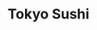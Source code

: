 ---
layout: place
title: "Tokyo Sushi"
permalink: /pennsylvania/easton/tokyo-sushi.html
stateAbbr: PA
stateName: Pennsylvania
cityName: Easton
place_id: ChIJBT4Dk49txIkReb8EA7aDQE4
photos:
  - name: >-
      places/ChIJBT4Dk49txIkReb8EA7aDQE4/photos/AeeoHcJIBM86U0RoyAy6_qGuJ4MSegNtXYZ7LVzp-b3HqZEa-DGJmCkGsJ75syNsX_956RSK-fnvtMRf0Dvnlae9ncLoDM2lpsG8w1HY21YSWluJYsF8wSWe-1NrjjlPIpN5X9zCJf-16rYydUK3NMKdTtiHSzAIFHja5wkKVbptJF2h-iDBO962dUFJzFf90RvBe5RlGPoukZqA3le2P9L_7Cbll5--u_ls3505lkRzgQzwaCbuNP6VwFhwOF1xYm6VXHdk3pOBboiGWCccscN2lgjBuBpbxICQVYwbygLq1-S7wg
    widthPx: 4032
    heightPx: 3024
    authorAttributions:
      - displayName: Tokyo Sushi
        uri: https://maps.google.com/maps/contrib/110978749320664829827
        photoUri: >-
          https://lh3.googleusercontent.com/a/ACg8ocJJcmH0180EQbbV5Mm8Ty3ckt9Evn2JkMHHFCfi1YvThjyRIg=s100-p-k-no-mo
    flagContentUri: >-
      https://www.google.com/local/imagery/report/?cb_client=maps_api_places.places_api&image_key=!1e10!2sAF1QipN8_7kmtLbpFmM-YuW2h23x1YL2rBhBRpUPVKFT&hl=en-US
    googleMapsUri: >-
      https://www.google.com/maps/place//data=!3m4!1e2!3m2!1sAF1QipN8_7kmtLbpFmM-YuW2h23x1YL2rBhBRpUPVKFT!2e10!4m2!3m1!1s0x89c46d8f93033e05:0x4e4083b60304bf79
  - name: >-
      places/ChIJBT4Dk49txIkReb8EA7aDQE4/photos/AeeoHcIblDRAO84RerTf2OUbOG9xMTufJasNQSlUHLzFssvp8Gk4hEWk71RbJsJ3vFloECpyYb9B0E7uRcCN6u4yF2WneXhpW8OKbezgMRkv8ow9aka1Q_EQHi4pGaQvYZtDW-_zX-kaUxyERbxm23QRQZpCbIrvVIls5TY6iAThU95p-Qo1XESpQUpAOeDUY7a5pOSWrR6sXBl0F2d8ZT_e9MoZpjEBmFFs8lkyoeram2bGhevyytPeEC3956hMMQEbEKiMrlRSSwfkDvdOaJQR2Dfa6Dv12rtCGtVgA9fEcbcw7g
    widthPx: 682
    heightPx: 959
    authorAttributions:
      - displayName: Tokyo Sushi
        uri: https://maps.google.com/maps/contrib/110978749320664829827
        photoUri: >-
          https://lh3.googleusercontent.com/a/ACg8ocJJcmH0180EQbbV5Mm8Ty3ckt9Evn2JkMHHFCfi1YvThjyRIg=s100-p-k-no-mo
    flagContentUri: >-
      https://www.google.com/local/imagery/report/?cb_client=maps_api_places.places_api&image_key=!1e10!2sAF1QipPSBWCAoZI11iYBhz3WEIF6X-RqbpXU-Ci3zAS0&hl=en-US
    googleMapsUri: >-
      https://www.google.com/maps/place//data=!3m4!1e2!3m2!1sAF1QipPSBWCAoZI11iYBhz3WEIF6X-RqbpXU-Ci3zAS0!2e10!4m2!3m1!1s0x89c46d8f93033e05:0x4e4083b60304bf79
  - name: >-
      places/ChIJBT4Dk49txIkReb8EA7aDQE4/photos/AeeoHcLwj1V5sgXB4Oog_6FKW4V0M7QWAKj-DutUJ7tScGfcgM5_ssZyWG_I69Z58sqzgd78o5dxO5MC99UMJwLaUQIwTvb8ZUFa4qXAouwPnuUdNHAT5nIVMNHV_Z52RkjSpsgkyw4QS97qEQfleedX6D1YmLuR37aq_Yb2xOtsAeISYmW2PHMceGO2i9DSxf4Us-Tsnp-YU5a3WRFJuYHaLH6ETSi_e7oQDQdK4SRM66hAqiDaJzY2cWTq_j_y98RvPhLtJ0CW7XXwKo2wH-xEHfvP8eSK6ns-MAko_Xbx4zY2dHc8QpieZKEXnnXNFNRnuWs0z2HBZy1WWiPno7KN3hhEKeQm_gEFT9s7roTwSq42qZSGWGk33-c-gtNQkv-oIKSHt3jtghHRo4q_IePXSZKwBoKOkawCnYn915fhfdIMbw
    widthPx: 2992
    heightPx: 2992
    authorAttributions:
      - displayName: Dillon Bilan
        uri: https://maps.google.com/maps/contrib/110748533267971175985
        photoUri: >-
          https://lh3.googleusercontent.com/a/ACg8ocI1oylh0BjudJyIGdv-L3H_AHuhP7yOet5Sro6TWy6IScgchw=s100-p-k-no-mo
    flagContentUri: >-
      https://www.google.com/local/imagery/report/?cb_client=maps_api_places.places_api&image_key=!1e10!2sCIHM0ogKEICAgID9g9adIA&hl=en-US
    googleMapsUri: >-
      https://www.google.com/maps/place//data=!3m4!1e2!3m2!1sCIHM0ogKEICAgID9g9adIA!2e10!4m2!3m1!1s0x89c46d8f93033e05:0x4e4083b60304bf79
  - name: >-
      places/ChIJBT4Dk49txIkReb8EA7aDQE4/photos/AeeoHcJAnRw5Lfvg9kRVe-wCphpNwxRExgf9u7ZadoMotB35wU7-8ixCFDH4CeTBWihQxk-N6JQIKniSyejta_WqTRO1nKQZexlLGv776je90qWSeF-A_OuCBeNpnh2xelwfjtWk1qUlOCE-zBte-l8-ZorJVe_xqKndtJk66q2qO2jjKf0QjjFK3GF3-Sa9xF3vgfjPvH79NdrWyDB3bwl9Rrx-Duax3GgHd3q9g7d2X_QyzRsG00feWCYgV-78vJfS5ACTJcfZ14Ma-afBuLrWZ41drAU3NJLxMScpxwJka50V8txXARUmnxdMtjZOvJGKLdSVxVUNjJMi3OlYblIsfQdyynbwaZJBtneEvh8b1tqbDwO0f_jkJFFL1cEXhQ6FbGwr1wi8umRiI7FmCBVBAdRtM_ngSCiV5yvHn_JzO9qXBw
    widthPx: 1181
    heightPx: 776
    authorAttributions:
      - displayName: S M. R.
        uri: https://maps.google.com/maps/contrib/108517972599523220093
        photoUri: >-
          https://lh3.googleusercontent.com/a/ACg8ocK8102z2bdBnzfdoVh0VEj6kP0oR9MAraWwmJINIbnaGnWzDA=s100-p-k-no-mo
    flagContentUri: >-
      https://www.google.com/local/imagery/report/?cb_client=maps_api_places.places_api&image_key=!1e10!2sCIHM0ogKEICAgID7pq6gTA&hl=en-US
    googleMapsUri: >-
      https://www.google.com/maps/place//data=!3m4!1e2!3m2!1sCIHM0ogKEICAgID7pq6gTA!2e10!4m2!3m1!1s0x89c46d8f93033e05:0x4e4083b60304bf79
  - name: >-
      places/ChIJBT4Dk49txIkReb8EA7aDQE4/photos/AeeoHcJR85Gu5M5O9F8NLNb2lqBf8gwg9R1QnSbes94Utq1vnjryAgwCPn_T4dGEmgjzv9viQHCa3UUpC2kMVa4GfLHUJyzJ2sSFarmEVmo2KuTX_4po0Bx3HA4IL--6vHdNNx1YpIUqofjWL-fhet_hjDx9re2XKnRCF4HTYvmA4OOXTpBXLjAG6uiO-aigCVuO60Xeucd_TebaLjnNFLNsNv898rnSpsekOLfXUkWI9DI1mtZU7OwOgqZvXIaArQ6Ht2rPGas3BCWCycpIwHyMlXn-h_fRVgDViUY9-TEYb_opf_1XTgkn3foePLRPo_JMTISC0OPHM5HfnV6J-IxEmAjOG4qCKRWPy7JcKJHonyg4RxaIGa34fr0xmPpqCzCqKco2tq7njPSNkN7UPNbXPZX8oHgqklfJhvEC3XYtDldJ3g
    widthPx: 1512
    heightPx: 2016
    authorAttributions:
      - displayName: Jameela Mathis
        uri: https://maps.google.com/maps/contrib/116617462379763495989
        photoUri: >-
          https://lh3.googleusercontent.com/a-/ALV-UjVuM78IJlUQ_oSUp4z9LtKDCU9l-0CtxXu_1zJGUkepfYPQTikA=s100-p-k-no-mo
    flagContentUri: >-
      https://www.google.com/local/imagery/report/?cb_client=maps_api_places.places_api&image_key=!1e10!2sCIHM0ogKEICAgICLxdXvQg&hl=en-US
    googleMapsUri: >-
      https://www.google.com/maps/place//data=!3m4!1e2!3m2!1sCIHM0ogKEICAgICLxdXvQg!2e10!4m2!3m1!1s0x89c46d8f93033e05:0x4e4083b60304bf79
  - name: >-
      places/ChIJBT4Dk49txIkReb8EA7aDQE4/photos/AeeoHcIsjCx47Wj1Y4Mi6hLRPteIC0sC1Q8toXyQn4qkwn7Sz_Xt9Ii3s7XN279_RcTYT5qI2nW2cpnOsmBDsoFvWIGAUmX9H2Rpi_hva8EAoYP4GwLZn1WRF6drLeOaXpRjpl24mmp-MPaDu9zINq5ZrEfhUXJDBjsuDGpZZ-f7rfaLOYJK5rn4xCSfEeJG4E6U_ONyTIJ4jYr8c-LXdoC53N6ZyhyNw1N-j8e0WfYdYSHs0RLK0TTMMFVJ-VtUdBHh3KdrDldpXF1J3H994VkOJ-4snnuLSv9wcp-wgjD_0nBdeUCaZ8zJAw6h7FPch52U9H-NoSk2Dsr70INq9mKZNnEIO-2VHNZ9qB9dQm2ACEjmPY9vYSN49Nq5gP1NBW1lwC7MB1z5gRR1i2YiHJdt8RMHMDoYzDLSegAliiEUtOPSPzoy
    widthPx: 3024
    heightPx: 4032
    authorAttributions:
      - displayName: Jennifer Bottcher
        uri: https://maps.google.com/maps/contrib/109995943185318713688
        photoUri: >-
          https://lh3.googleusercontent.com/a/ACg8ocIVdcY8JM09YHfB33At2vTWqG3IoXEwwpsBrPpIZcNel72Y_w=s100-p-k-no-mo
    flagContentUri: >-
      https://www.google.com/local/imagery/report/?cb_client=maps_api_places.places_api&image_key=!1e10!2sCIHM0ogKEICAgIC57s3HwQE&hl=en-US
    googleMapsUri: >-
      https://www.google.com/maps/place//data=!3m4!1e2!3m2!1sCIHM0ogKEICAgIC57s3HwQE!2e10!4m2!3m1!1s0x89c46d8f93033e05:0x4e4083b60304bf79
  - name: >-
      places/ChIJBT4Dk49txIkReb8EA7aDQE4/photos/AeeoHcInK_ddd65BZR9Oz0cxt6_U8HrNQ_U7qeJwlwguJauSubOx-GwTsGt26OoSGXIxtjKC5bFwt5GbPTmkeCQLMo6B-ItaY5DY86NPouhxB11i5L5utXF7QiHVJtedvQ2UcxR8C2ueeXlJlXo0JgFe0SqSWPbSAOsYMKlz6ymYbei-bJnfrLtyGwQo8lnCMkrAz4IhdkCMCTQSNEyzHJRb0x7_M_kZ1B70QnBoirbcEI9RkudcPY68Qw-G2inXdETpaliXYgDUeBIye6lkPQL9yV44swl_8h0Ke-2oro76fSfV6Q
    widthPx: 4032
    heightPx: 3024
    authorAttributions:
      - displayName: Tokyo Sushi
        uri: https://maps.google.com/maps/contrib/110978749320664829827
        photoUri: >-
          https://lh3.googleusercontent.com/a/ACg8ocJJcmH0180EQbbV5Mm8Ty3ckt9Evn2JkMHHFCfi1YvThjyRIg=s100-p-k-no-mo
    flagContentUri: >-
      https://www.google.com/local/imagery/report/?cb_client=maps_api_places.places_api&image_key=!1e10!2sAF1QipMMh622ArKKb1RCWPkAOcisvLEHAbktYJV4y0y9&hl=en-US
    googleMapsUri: >-
      https://www.google.com/maps/place//data=!3m4!1e2!3m2!1sAF1QipMMh622ArKKb1RCWPkAOcisvLEHAbktYJV4y0y9!2e10!4m2!3m1!1s0x89c46d8f93033e05:0x4e4083b60304bf79
  - name: >-
      places/ChIJBT4Dk49txIkReb8EA7aDQE4/photos/AeeoHcJkyCibGMsKV17kRLk0XeeJ5GeLF0laW9YgKIQDP7-qkyy-NlKa8q2E3_1vNyQmlTNwe1mRylfmRc1h2YiBZ4d3sPakAFl8CSqPihRsVQpz0lwA5mGFiwB7qWrCNbZ8omKrPLTZp-VEyhQvkNqIYqvQYjviIKzJl5DiHlCOUwjTKB4FxnRt5d6DAhBQmW3RHe0YyBb-3idJnEFfN0gSQ9n5CxWoVk2LEKwZqIEU-Kk_XR3b1sQgzUMTuqCySi1BqJr65uXu95SBOpyTu01woG5XgcPX-dex254ulScnsTthURmUUWFQYu8NUsFaK3TApYCH5tX3KM1ARcp0PPlXUO7MKeOMwlerPPFT_tfMuQdu_49ViYRtwIBlGHqngeZEKcZ5s_J3NP4hzBQQhApOM1KW1fcg87FnYErhr23eJg
    widthPx: 3000
    heightPx: 4000
    authorAttributions:
      - displayName: Art Hogarth
        uri: https://maps.google.com/maps/contrib/110906760469389003285
        photoUri: >-
          https://lh3.googleusercontent.com/a-/ALV-UjVcw9hePoKdPXy21W6vnC9bKSZP8gRjlGyJQ6rxv_2bjIdV7ak1=s100-p-k-no-mo
    flagContentUri: >-
      https://www.google.com/local/imagery/report/?cb_client=maps_api_places.places_api&image_key=!1e10!2sCIHM0ogKEICAgIDd7snfew&hl=en-US
    googleMapsUri: >-
      https://www.google.com/maps/place//data=!3m4!1e2!3m2!1sCIHM0ogKEICAgIDd7snfew!2e10!4m2!3m1!1s0x89c46d8f93033e05:0x4e4083b60304bf79
  - name: >-
      places/ChIJBT4Dk49txIkReb8EA7aDQE4/photos/AeeoHcKNbhXaGtcnTCf0EEqZhw6ooHznc8YCzayzjZ-V0SCjbyYbeZXlduAAEPaieSDEv7iFpCyvlgBeYz5Nmv4aKbkZUtXzT05S1aUF-LH9kH_vc3bdhZLaGZeiopNitgNHKdQRYzsFabyVcWDVbwJukFn5acmGK6ili5zOhsJqDYtz7rGlgaevo_3hq47j7rkCMToFX37ccp797kqjVf35orh0RCX2nC88hZmZXhBdDuZb6B2LkVZs7lsgvQ0QjppWpjyIDHIPWiwdvf7VLEixoIwioASl4U6_LuAyMcU0sb0NQ9Ww21Fo7SoPAshBTnv-4W95Y3ccyjRjGV6dKw5JsCLTvxZwxcRl3a_sMzd6VHls0BSuDZ5ccYXL1QL5gF98Tu2Lxa7P7PTotu_RhzgBF5UpnW9YBmQKQzELKODfd8dIgJbd
    widthPx: 3024
    heightPx: 4032
    authorAttributions:
      - displayName: Bibi Parasram
        uri: https://maps.google.com/maps/contrib/104373273978590004485
        photoUri: >-
          https://lh3.googleusercontent.com/a/ACg8ocK38gVYxYTU5uM1lLyCIi83UVnlmZjoP2VDFPD-TbCw5El9de4=s100-p-k-no-mo
    flagContentUri: >-
      https://www.google.com/local/imagery/report/?cb_client=maps_api_places.places_api&image_key=!1e10!2sCIHM0ogKEICAgIC9rLmdkgE&hl=en-US
    googleMapsUri: >-
      https://www.google.com/maps/place//data=!3m4!1e2!3m2!1sCIHM0ogKEICAgIC9rLmdkgE!2e10!4m2!3m1!1s0x89c46d8f93033e05:0x4e4083b60304bf79
  - name: >-
      places/ChIJBT4Dk49txIkReb8EA7aDQE4/photos/AeeoHcJogTuzAuI2Y7_ELjFmegTZI6u_VoU8eqJIPTCkbC1TVDRt2Vs0XMIfSe5PQMOPtJog4ZwcuQuRdn53zWrOEpwCxQEvQv1kqJngqds0Og61fwJaNx-lOds6YheN1r_mVjnoa7JEB0LX0EP_3ROsc8l1VLPDyfnOpt2ojeLgL0j8aiWVhJWc7atglVGBc-R3RPEFYUCImHQAGNxhpuKAf8tOp1rBTfw02-yCgWcMArvQu1KJZPAqvjRX_RVW5lyXdabr6XsG3PO9I7Znl9AORlleDHMDbgE9U7pZQnoNd8-Cp54xZjCfL55M4mkXCKDlAcGLVRgDrwjEH-N2z1q5fvMA8ff0tu0dhx93InethZtTn3wELPgJgtJrlGYlKa39frXX-v3c3nhSeZE6TDLFu_74B1ViScoeFgve_MWK99VMIyH-
    widthPx: 4000
    heightPx: 3000
    authorAttributions:
      - displayName: Alan Wilson
        uri: https://maps.google.com/maps/contrib/104040277185928177464
        photoUri: >-
          https://lh3.googleusercontent.com/a-/ALV-UjVb0DdVq1O0Carl7YSKrYFOYU5OpRENvmlo-pWRPwcMQefMppxH=s100-p-k-no-mo
    flagContentUri: >-
      https://www.google.com/local/imagery/report/?cb_client=maps_api_places.places_api&image_key=!1e10!2sCIHM0ogKEICAgIDLx5j91AE&hl=en-US
    googleMapsUri: >-
      https://www.google.com/maps/place//data=!3m4!1e2!3m2!1sCIHM0ogKEICAgIDLx5j91AE!2e10!4m2!3m1!1s0x89c46d8f93033e05:0x4e4083b60304bf79
address: 22 N 3rd St, Easton, PA 18042, USA
street: 22 N 3rd St
city: Easton
state: PA
zip: '18042'
country: USA
neighborhood: Downtown Historic District
latitude: '40.692168'
longitude: '-75.209458'
accessibility_options: null
business_status: OPERATIONAL
name: Tokyo Sushi
google_maps_links:
  directionsUri: >-
    https://www.google.com/maps/dir//''/data=!4m7!4m6!1m1!4e2!1m2!1m1!1s0x89c46d8f93033e05:0x4e4083b60304bf79!3e0
  placeUri: https://maps.google.com/?cid=5638651551225790329
  writeAReviewUri: >-
    https://www.google.com/maps/place//data=!4m3!3m2!1s0x89c46d8f93033e05:0x4e4083b60304bf79!12e1
  reviewsUri: >-
    https://www.google.com/maps/place//data=!4m4!3m3!1s0x89c46d8f93033e05:0x4e4083b60304bf79!9m1!1b1
  photosUri: >-
    https://www.google.com/maps/place//data=!4m3!3m2!1s0x89c46d8f93033e05:0x4e4083b60304bf79!10e5
primary_type: Sushi Restaurant
opening_hours:
  regular: null
  current: null
secondary_opening_hours:
  regular:
    weekdayDescriptions: null
    type: null
  current:
    weekdayDescriptions: null
    type: null
phone: null
price_level: null
price_range: null
rating: null
rating_count: 0
website: null
description: null
reviews: null
parking_options: null
payment_options: null
allow_dogs: null
curbside_pickup: null
delivery: null
dine_in: null
good_for_children: null
good_for_groups: null
good_for_sports: null
live_music: null
menu_for_children: null
outdoor_seating: null
reservable: null
restroom: null
serves_beer: null
serves_breakfast: null
serves_brunch: null
serves_cocktails: null
serves_coffee: null
serves_dinner: null
serves_dessert: null
serves_lunch: null
serves_vegetarian_food: null
serves_wine: null
takeout: null
slug: Tokyo-Sushi

---